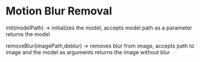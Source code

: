 # Motion Blur Removal
 
init(modelPath) -> initializes the model, accepts model path as a parameter returns the model

removeBlur(imagePath,deblur) -> removes blur from image, accepts path to image and the model as arguments returns the image without blur
